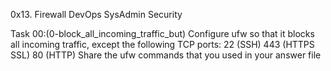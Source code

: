 0x13. Firewall
DevOps SysAdmin Security

Task 00:(0-block_all_incoming_traffic_but)
Configure ufw so that it blocks all incoming traffic, except the following TCP ports:
22 (SSH)
443 (HTTPS SSL)
80 (HTTP)
Share the ufw commands that you used in your answer file
